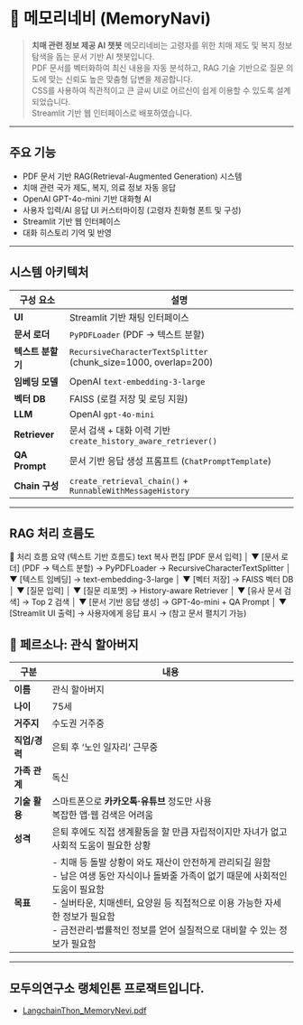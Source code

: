 # 🧭 메모리네비 (MemoryNavi)
> **치매 관련 정보 제공 AI 챗봇**
> 메모리네비는 고령자를 위한 치매 제도 및 복지 정보 탐색을 돕는 문서 기반 AI 챗봇입니다.      
> PDF 문서를 벡터화하여 최신 내용을 자동 분석하고, RAG 기술 기반으로 질문 의도에 맞는 신뢰도 높은 맞춤형 답변을 제공합니다.    
> CSS를 사용하여 직관적이고 큰 글씨 UI로 어르신이 쉽게 이용할 수 있도록 설계되었습니다.    
> Streamlit 기반 웹 인터페이스로 배포하였습니다.

---

## 주요 기능
- PDF 문서 기반 RAG(Retrieval-Augmented Generation) 시스템
- 치매 관련 국가 제도, 복지, 의료 정보 자동 응답
- OpenAI GPT-4o-mini 기반 대화형 AI
- 사용자 입력/AI 응답 UI 커스터마이징 (고령자 친화형 폰트 및 구성)
- Streamlit 기반 웹 인터페이스
- 대화 히스토리 기억 및 반영

---

## 시스템 아키텍처

| 구성 요소       | 설명 |
|----------------|------|
| **UI**         | Streamlit 기반 채팅 인터페이스 |
| **문서 로더**  | `PyPDFLoader` (PDF → 텍스트 분할) |
| **텍스트 분할기** | `RecursiveCharacterTextSplitter` (chunk_size=1000, overlap=200) |
| **임베딩 모델** | OpenAI `text-embedding-3-large` |
| **벡터 DB**    | FAISS (로컬 저장 및 로딩 지원) |
| **LLM**        | OpenAI `gpt-4o-mini` |
| **Retriever**  | 문서 검색 + 대화 이력 기반 `create_history_aware_retriever()` |
| **QA Prompt**  | 문서 기반 응답 생성 프롬프트 (`ChatPromptTemplate`) |
| **Chain 구성** | `create_retrieval_chain()` + `RunnableWithMessageHistory` |

---

## RAG 처리 흐름도

🔁 처리 흐름 요약 (텍스트 기반 흐름도)
text
복사
편집
[PDF 문서 입력]
        │
        ▼
[문서 로더]
(PDF → 텍스트 분할)
→ PyPDFLoader
→ RecursiveCharacterTextSplitter
        │
        ▼
[텍스트 임베딩]
→ text-embedding-3-large
        │
        ▼
[벡터 저장]
→ FAISS 벡터 DB
        │
        ▼
[질문 입력]
        │
        ▼
[질문 리포맷]
→ History-aware Retriever
        │
        ▼
[유사 문서 검색]
→ Top 2 검색
        │
        ▼
[문서 기반 응답 생성]
→ GPT-4o-mini + QA Prompt
        │
        ▼
[Streamlit UI 출력]
→ 사용자에게 응답 표시
→ (참고 문서 펼치기 가능)


## 👴 페르소나: 관식 할아버지

| 구분       | 내용 |
|------------|------|
| **이름**    | 관식 할아버지 |
| **나이**    | 75세 |
| **거주지**  | 수도권 거주중 |
| **직업/경력** | 은퇴 후 ‘노인 일자리’ 근무중 |
| **가족 관계** | 독신 |
| **기술 활용** | 스마트폰으로 **카카오톡·유튜브** 정도만 사용<br>복잡한 앱·웹 검색은 어려움 |
| **성격**    | 은퇴 후에도 직접 생계활동을 할 만큼 자립적이지만 자녀가 없고 사회적 도움이 필요한 상황 |
| **목표**    | - 치매 등 돌발 상황이 와도 재산이 안전하게 관리되길 원함<br>- 남은 여생 동안 자식이나 돌봐줄 가족이 없기 때문에 사회적인 도움이 필요함<br>- 실버타운, 치매센터, 요양원 등 직접적으로 이용 가능한 자세한 정보가 필요함<br>- 금전관리·법률적인 정보를 얻어 실질적으로 대비할 수 있는 정보가 필요함 |

---

## 모두의연구소 랭체인톤 프로잭트입니다.
- [LangchainThon_MemoryNevi.pdf](https://github.com/user-attachments/files/21020923/LangchainThon_MemoryNevi.pdf)



